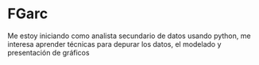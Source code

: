 # FGarc
Me estoy iniciando como analista secundario de datos usando python, me interesa aprender técnicas para depurar los datos, el modelado y presentación de gráficos
